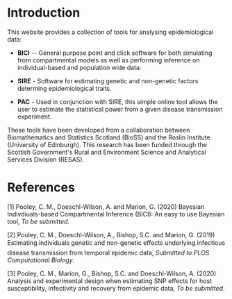 # Introduction

This website provides a collection of tools for analysing epidemiological data:

* **BICI** -- General purpose point and click software for both simulating from compartmental models as well as performing inference on individual-based and population wide data.

* **SIRE** - Software for estimating genetic and non-genetic factors determing epidemiological traits.

* **PAC** - Used in conjunction with SIRE, this simple online tool allows the user to estimate the statistical power from a given disease transmission experiment.

These tools have been developed from a collaboration between Biomathematics and Statistics Scotland (BioSS) and the Roslin Institute (University of Edinburgh). This research has been funded through the Scottish Government's Rural and Environment Science and Analytical Services Division (RESAS).

# References

[1] Pooley, C. M., Doeschl-Wilson, A. and Marion, G. (2020) Bayesian Indivdiuals-based Compartmental Inference (BICI): An easy to use Bayesian tool, _To be submitted_.

[2] Pooley, C. M., Doeschl-Wilson, A., Bishop, S.C. and Marion, G. (2019) Estimating individuals genetic and non-genetic effects underlying infectious disease transmission from temporal epidemic data, _Submitted to PLOS Computational Biology_.

[3] Pooley, C. M., Marion, G., Bishop, S.C. and Doeschl-Wilson, A. (2020) Analysis and experimental design when estimating SNP effects for host susceptibility, infectivity and recovery from epidemic data, _To be submitted_.



